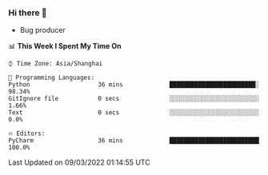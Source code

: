 ### Hi there 👋
* Bug producer
<!--START_SECTION:waka-->
📊 **This Week I Spent My Time On** 

```text
⌚︎ Time Zone: Asia/Shanghai

💬 Programming Languages: 
Python                   36 mins             ████████████████████████░   98.34% 
GitIgnore file           0 secs              ░░░░░░░░░░░░░░░░░░░░░░░░░   1.66% 
Text                     0 secs              ░░░░░░░░░░░░░░░░░░░░░░░░░   0.0%

🔥 Editors: 
PyCharm                  36 mins             █████████████████████████   100.0%

```


 Last Updated on 09/03/2022 01:14:55 UTC
<!--END_SECTION:waka-->
